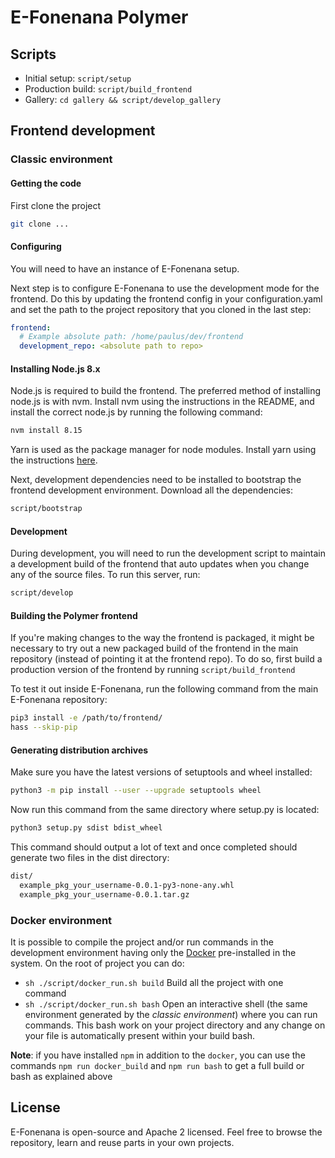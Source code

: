 # E-Fonenana Polymer

## Scripts

- Initial setup: `script/setup`
- Production build: `script/build_frontend`
- Gallery: `cd gallery && script/develop_gallery`

## Frontend development

### Classic environment

#### Getting the code

First clone the project

```bash
git clone ...
```

#### Configuring

You will need to have an instance of E-Fonenana setup.

Next step is to configure E-Fonenana to use the development mode for the frontend. Do this by updating the frontend config in your configuration.yaml and set the path to the project repository that you cloned in the last step:

```yaml
frontend:
  # Example absolute path: /home/paulus/dev/frontend
  development_repo: <absolute path to repo>
```

#### Installing Node.js 8.x

Node.js is required to build the frontend. The preferred method of installing node.js is with nvm. Install nvm using the instructions in the README, and install the correct node.js by running the following command:

```bash
nvm install 8.15
```

Yarn is used as the package manager for node modules. Install yarn using the instructions [here](https://yarnpkg.com/en/docs/install).

Next, development dependencies need to be installed to bootstrap the frontend development environment. Download all the dependencies:

```bash
script/bootstrap
```

#### Development

During development, you will need to run the development script to maintain a development build of the frontend that auto updates when you change any of the source files. To run this server, run:

```bash
script/develop
```

#### Building the Polymer frontend

If you're making changes to the way the frontend is packaged, it might be necessary to try out a new packaged build of the frontend in the main repository (instead of pointing it at the frontend repo). To do so, first build a production version of the frontend by running `script/build_frontend`

To test it out inside E-Fonenana, run the following command from the main E-Fonenana repository:

```bash
pip3 install -e /path/to/frontend/
hass --skip-pip
```

#### Generating distribution archives

Make sure you have the latest versions of setuptools and wheel installed:

```bash
python3 -m pip install --user --upgrade setuptools wheel
```

Now run this command from the same directory where setup.py is located:

```bash
python3 setup.py sdist bdist_wheel
```

This command should output a lot of text and once completed should generate two files in the dist directory:

```bash
dist/
  example_pkg_your_username-0.0.1-py3-none-any.whl
  example_pkg_your_username-0.0.1.tar.gz
```

### Docker environment

It is possible to compile the project and/or run commands in the development environment having only the [Docker](https://www.docker.com) pre-installed in the system. On the root of project you can do:

- `sh ./script/docker_run.sh build` Build all the project with one command
- `sh ./script/docker_run.sh bash` Open an interactive shell (the same environment generated by the _classic environment_) where you can run commands. This bash work on your project directory and any change on your file is automatically present within your build bash.

**Note**: if you have installed `npm` in addition to the `docker`, you can use the commands `npm run docker_build` and `npm run bash` to get a full build or bash as explained above

## License

E-Fonenana is open-source and Apache 2 licensed. Feel free to browse the repository, learn and reuse parts in your own projects.
